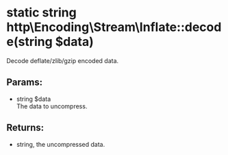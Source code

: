 # static string http\Encoding\Stream\Inflate::decode(string $data)

Decode deflate/zlib/gzip encoded data.

## Params:

* string $data  
  The data to uncompress.

## Returns:

* string, the uncompressed data.
